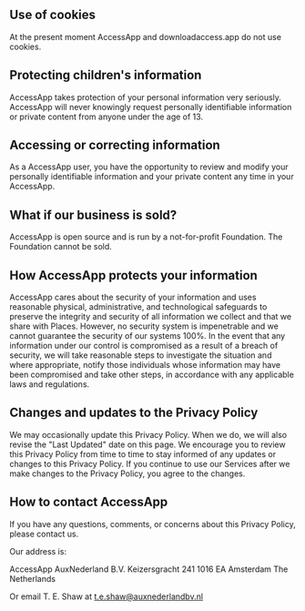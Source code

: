 
## Use of cookies

At the present moment AccessApp and downloadaccess.app do not use cookies.

## Protecting children's information

AccessApp takes protection of your personal information very seriously. AccessApp will never knowingly request personally identifiable information or private content from anyone under the age of 13.

## Accessing or correcting information

As a AccessApp user, you have the opportunity to review and modify your personally identifiable information and your private content any time in your AccessApp.

## What if our business is sold?

AccessApp is open source and is run by a not-for-profit Foundation. The Foundation cannot be sold.

## How AccessApp protects your information

AccessApp cares about the security of your information and uses reasonable physical, administrative, and technological safeguards to preserve the integrity and security of all information we collect and that we share with Places. However, no security system is impenetrable and we cannot guarantee the security of our systems 100%. In the event that any information under our control is compromised as a result of a breach of security, we will take reasonable steps to investigate the situation and where appropriate, notify those individuals whose information may have been compromised and take other steps, in accordance with any applicable laws and regulations.

## Changes and updates to the Privacy Policy

We may occasionally update this Privacy Policy. When we do, we will also revise the "Last Updated" date on this page. We encourage you to review this Privacy Policy from time to time to stay informed of any updates or changes to this Privacy Policy. If you continue to use our Services after we make changes to the Privacy Policy, you agree to the changes.

## How to contact AccessApp

If you have any questions, comments, or concerns about this Privacy Policy, please contact us.

Our address is:

AccessApp
AuxNederland B.V.
Keizersgracht 241
1016 EA Amsterdam
The Netherlands

Or email T. E. Shaw at t.e.shaw@auxnederlandbv.nl
